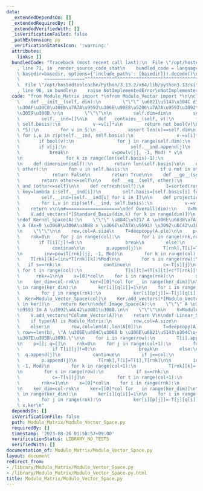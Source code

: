 ```yaml
---
data:
  _extendedDependsOn: []
  _extendedRequiredBy: []
  _extendedVerifiedWith: []
  _isVerificationFailed: false
  _pathExtension: py
  _verificationStatusIcon: ':warning:'
  attributes:
    links: []
  bundledCode: "Traceback (most recent call last):\n  File \"/opt/hostedtoolcache/Python/3.13.2/x64/lib/python3.13/site-packages/onlinejudge_verify/documentation/build.py\"\
    , line 71, in _render_source_code_stat\n    bundled_code = language.bundle(stat.path,\
    \ basedir=basedir, options={'include_paths': [basedir]}).decode()\n          \
    \         ~~~~~~~~~~~~~~~^^^^^^^^^^^^^^^^^^^^^^^^^^^^^^^^^^^^^^^^^^^^^^^^^^^^^^^^^^^^^^^^^^\n\
    \  File \"/opt/hostedtoolcache/Python/3.13.2/x64/lib/python3.13/site-packages/onlinejudge_verify/languages/python.py\"\
    , line 96, in bundle\n    raise NotImplementedError\nNotImplementedError\n"
  code: "from Modulo_Matrix import *\nfrom Modulo_Vector import *\n\nclass Modulo_Vector_Space:\n\
    \    def __init__(self, dim):\n        \"\"\" \u6B21\u5143\u304C dim \u306E\u30D9\
    \u30AF\u30C8\u30EB\u7A7A\u9593\u306E\u90E8\u5206\u7A7A\u9593\u3092\u751F\u6210\
    \u3059\u308B.\n\n        \"\"\"\n\n        self.dim=dim\n        self.basis=[]\n\
    \        self.__ind=[]\n\n    def __contains__(self, v):\n        for i,u in zip(self.__ind,\
    \ self.basis):\n            v-=v[i]*u\n        return not bool(v)\n\n    def add_vectors(self,\
    \ *S):\n        for v in S:\n            assert len(v)==self.dim\n           \
    \ for i,u in zip(self.__ind, self.basis):\n                v-=v[i]*u\n\n     \
    \       if bool(v):\n                for j in range(self.dim):\n             \
    \       if v[j]:\n                        self.__ind.append(j)\n             \
    \           break\n                v=pow(v[j], -1, Mod) * v\n                self.basis.append(v)\n\
    \n                for k in range(len(self.basis)-1):\n                    self.basis[k]-=self.basis[k][j]*v\n\
    \n    def dimension(self):\n        return len(self.basis)\n\n    def __le__(self,\
    \ other):\n        for u in self.basis:\n            if u not in other:\n    \
    \            return False\n        return True\n\n    def __ge__(self, other):\n\
    \        return other<=self\n\n    def __eq__(self, other):\n        return (self<=other)\
    \ and (other<=self)\n\n    def refresh(self):\n        I=sorted(range(len(self.__ind)),\
    \ key=lambda i:self.__ind[i])\n        self.basis=[self.basis[i] for i in I]\n\
    \        self.__ind=[self.__ind[i] for i in I]\n\n    def projection(self, v):\n\
    \        for i,u in zip(self.__ind, self.basis):\n            v-=v[i]*u\n    \
    \    return v\n\n#====================\ndef Overall(dim):\n    V=Modulo_Vector_Space(dim)\n\
    \    V.add_vectors(*[Standard_Basis(dim,k) for k in range(dim)])\n    return V\n\
    \ndef Kernel_Space(A):\n    \"\"\" \u884C\u5217 A \u306E\u6838\u7A7A\u9593 Ker\
    \ A (Ax=0 \u3068\u306A\u308B x \u306E\u7A7A\u9593) \u3092\u6C42\u3081\u308B.\n\
    \n    \"\"\"\n\n    row,col=A.size\n    T=deepcopy(A.ele)\n\n    p=[]; q=[]\n\
    \    rnk=0\n    for j in range(col):\n        for i in range(rnk,row):\n     \
    \       if T[i][j]!=0:\n                break\n        else:\n            q.append(j)\n\
    \            continue\n\n        p.append(j)\n        T[rnk],T[i]=T[i],T[rnk]\n\
    \n        inv=pow(T[rnk][j], -1, Mod)\n        for k in range(col):\n        \
    \    T[rnk][k]=(inv*T[rnk][k])%Mod\n\n        for s in range(row):\n         \
    \   if s==rnk:\n                continue\n            c=-T[s][j]\n           \
    \ for t in range(col):\n                T[s][t]=(T[s][t]+c*T[rnk][t])%Mod\n  \
    \      rnk+=1\n\n    x=[0]*col\n    for i in range(rnk):\n        x[p[i]]=T[i][-1]\n\
    \n    ker_dim=col-rnk\n    ker=[[0]*col for _ in range(ker_dim)]\n\n    for i\
    \ in range(ker_dim):\n        ker[i][q[i]]=1\n\n    for i in range(ker_dim):\n\
    \        for j in range(rnk):\n            ker[i][p[j]]=-T[j][q[i]]%Mod\n\n  \
    \  Ker=Modulo_Vector_Space(col)\n    Ker.add_vectors(*[Modulo_Vector(v) for v\
    \ in ker])\n    return Ker\n\ndef Image_Space(A):\n    \"\"\" A \u306E\u50CF\u7A7A\
    \u9593 Im A \u3092\u6C42\u3081\u308B.\n\n    \"\"\"\n\n    V=Modulo_Vector_Space(A.row)\n\
    \    V.add_vectors(*Column_Vector(A))\n    return V\n\ndef Linear_System_Equations(A,b):\n\
    \    if type(A) is Modulo_Matrix:\n        row,col=A.size\n        T=deepcopy(A.ele)\n\
    \    else:\n        row,col=len(A),len(A[0])\n        T=deepcopy(A)\n\n    assert\
    \ row==len(b), \"A \u306E\u884C\u3068 b \u306E\u6B21\u5143\u304C\u4E00\u81F4\u3057\
    \u307E\u305B\u3093.\"\n\n    for i in range(row):\n        T[i].append(b[i])\n\
    \n    p=[]; q=[]\n    rnk=0\n    for j in range(col+1):\n        for i in range(rnk,row):\n\
    \            if T[i][j]!=0:\n                break\n        else:\n          \
    \  q.append(j)\n            continue\n        if j==col:\n            return None\n\
    \        p.append(j)\n        T[rnk],T[i]=T[i],T[rnk]\n\n        inv=pow(T[rnk][j],\
    \ -1, Mod)\n        for k in range(col+1):\n            T[rnk][k]=(inv*T[rnk][k])%Mod\n\
    \n        for s in range(row):\n            if s==rnk:\n                continue\n\
    \            c=-T[s][j]\n            for t in range(col+1):\n                T[s][t]=(T[s][t]+c*T[rnk][t])%Mod\n\
    \        rnk+=1\n\n    x=[0]*col\n    for i in range(rnk):\n        x[p[i]]=T[i][-1]\n\
    \n    ker_dim=col-rnk\n    ker=[[0]*col for _ in range(ker_dim)]\n\n    for i\
    \ in range(ker_dim):\n        ker[i][q[i]]=1\n\n    for i in range(ker_dim):\n\
    \        for j in range(rnk):\n            ker[i][p[j]]=-T[j][q[i]]%Mod\n    return\
    \ x,ker\n"
  dependsOn: []
  isVerificationFile: false
  path: Modulo_Matrix/Modulo_Vector_Space.py
  requiredBy: []
  timestamp: '2023-08-26 01:58:57+09:00'
  verificationStatus: LIBRARY_NO_TESTS
  verifiedWith: []
documentation_of: Modulo_Matrix/Modulo_Vector_Space.py
layout: document
redirect_from:
- /library/Modulo_Matrix/Modulo_Vector_Space.py
- /library/Modulo_Matrix/Modulo_Vector_Space.py.html
title: Modulo_Matrix/Modulo_Vector_Space.py
---
```


